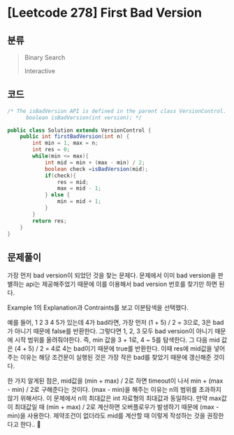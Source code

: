 # [Leetcode 278] First Bad Version

## 분류
> Binary Search
> 
> Interactive


## 코드
```java
/* The isBadVersion API is defined in the parent class VersionControl.
      boolean isBadVersion(int version); */

public class Solution extends VersionControl {
    public int firstBadVersion(int n) {
        int min = 1, max = n;
        int res = 0;
        while(min <= max){
            int mid = min + (max - min) / 2;
            boolean check =isBadVersion(mid);
            if(check){
                res = mid;
                max = mid - 1;
            } else {
                min = mid + 1;
            }
        }
        return res;
    }
}
```

## 문제풀이

가장 먼저 bad version이 되었던 것을 찾는 문제다. 문제에서 이미 bad version을 판별하는 api는 제공해주었기 때문에 이를 이용해서 bad version 번호를 찾기만 하면 된다.

Example 1의 Explanation과 Contraints를 보고 이분탐색을 선택했다.

예를 들어, 1 2 3 4 5가 있는데 4가 bad라면, 가장 먼저 (1 + 5) / 2 = 3으로, 3은 bad가 아니기 때문에 false를 반환한다. 그렇다면 1, 2, 3 모두 bad version이 아니기 때문에 시작 범위를 올려줘야한다. 즉, min 값을 3 + 1로, 4 ~ 5를 탐색한다. 
그 다음 mid 값은 (4 + 5) / 2 = 4로  4는 bad이기 때문에 true를 반환한다. 이때 res에 mid값을 넣어주는 이유는 해당 조건문이 실행된 것은 가장 작은 bad를 찾았기 때문에 갱신해준 것이다.

한 가지 알게된 점은, mid값을 (min + max) / 2로 하면 timeout이 나서 min + (max - min) / 2로 구해준다는 것이다. (max - min)을 해주는 이유는 n의 범위를 초과하지 않기 위해서다. 이 문제에서 n의 최대값은 int 자료형의 최대값과 동일하다. 만약 max값이 최대값일 때 (min + max) / 2로 계산하면 오버플로우가 발생하기 때문에 (max - min)을 사용한다.
제약조건이 없더라도 mid를 계산할 때 이렇게 작성하는 것을 권장한다고 한다.. 🧐
